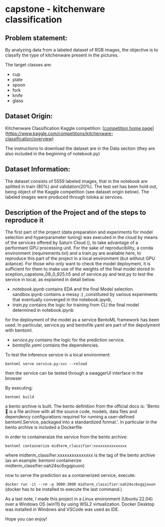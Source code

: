 # capstone  - kitchenware classification

## **Problem statement:**

By analyzing data from a labeled dataset of RGB images, the objective is to classify the type of kitchenware present in the pictures.

The target classes are:

* cup
* plate
* spoon
* fork
* knife
* glass

## **Dataset Origin:**

Kitchenware Classification Kaggle competition: [[competition home page](https://www.kaggle.com/competitions/kitchenware-classification/overview)] (https://www.kaggle.com/competitions/kitchenware-classification/overview)

The instructions to download the dataset are in the Data section (they are also included in the beginning of notebook.py)

## **Dataset Information:**

The dataset consists of 5559 labeled images, that in the notebook are splitted in train (80%) and validation(20%). The test set has been hold out, being object of the Kaggle competition (see dataset origin below). The labeled images were produced through toloka.ai services.

## Description of the Project and of the steps to reproduce it

The first part of the project (data preparation and experiments for model selection and hyperparameter tuning) was executed in the cloud by means of the services offered by Saturn Cloud (), to take advantage of a performant GPU processing unit. For the sake of reproducibility, a conda environment (requirements.txt) and a train.py are available here, to reproduce this part of the project in a local environment (but without GPU aidance). For those who only want to check the model deployment, it is sufficient for them to make use of the weights of the final model stored in xception_capstone_08_0_925.h5 and of service.py and test.py to test the service in local, as explained in detail below.

* *notebook.ipynb* contains EDA and the final Model selection.
  sandbox.ipynb contains a messy :) ,constituted by various experiments that eventually converged in the notebook.ipynb,
* *train.py* contains the logic for training from CLI the final model determined in notebook.ipynb

for the deployment of the model as a service BentoML framework has been used. In particular, service.py and bentofile.yaml are part of the depolyment with bentoml.

* *service.py* contains the logic for the prediction service.
* *bentofile.yaml* contains the dependencies.

To test the inference service in a local environment:

`bentoml serve service.py:svc --reload`

then the service can be tested through a swaggerUI interface in the browser

By executing:

`bentoml build`

a bento archive is built. The bento definition from the official docs is: 'Bento 🍱 is a file archive with all the source code, models, data files and dependency configurations required for running a user-defined bentoml.Service, packaged into a standardized format.'. In particular in the bento archive is included a Dockerfile

in order to containeraize the service from the bento archive:

`bentoml containerize midterm_classifier:xxxxxxxxxxxxxxx`

where midterm_classifier:xxxxxxxxxxxxxxx is the tag of the bento archive (as an example: bentoml containerize midterm_classifier:oah24sc6xgqjouon)

now to serve the prediction as a containerized service, execute:

`docker run -it --rm -p 3000:3000 midterm_classifier:oah24sc6xgqjouon`
(docker has to be installed to execute the last command.)

As a last note, I made this project in a Linux environment (Ubuntu 22.04) over a Windows OS (win11) by using WSL2 virtualization. Docker Desktop was installed in Windows and VSCode was used as IDE.

Hope you can enjoy!
